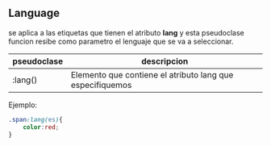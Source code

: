 ## Language

se aplica a las etiquetas que tienen el atributo **lang** y esta pseudoclase funcion resibe como parametro el lenguaje que se va a seleccionar.

| pseudoclase | descripcion |
|---|---|
| :lang() | Elemento que contiene el atributo lang que especifiquemos|

Ejemplo:

```css
.span:lang(es){
    color:red;
}
```